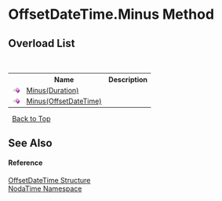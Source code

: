 # OffsetDateTime.Minus Method 
 


## Overload List
&nbsp;<table><tr><th></th><th>Name</th><th>Description</th></tr><tr><td>![Public method](media/pubmethod.gif "Public method")</td><td><a href="M_NodaTime_OffsetDateTime_Minus">Minus(Duration)</a></td><td /></tr><tr><td>![Public method](media/pubmethod.gif "Public method")</td><td><a href="M_NodaTime_OffsetDateTime_Minus_1">Minus(OffsetDateTime)</a></td><td /></tr></table>&nbsp;
<a href="#offsetdatetime.minus-method">Back to Top</a>

## See Also


#### Reference
<a href="T_NodaTime_OffsetDateTime">OffsetDateTime Structure</a><br /><a href="N_NodaTime">NodaTime Namespace</a><br />